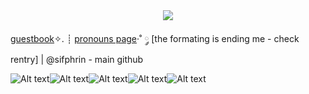  
<center>
   <img src="https://media.discordapp.net/attachments/706801955845963799/1216463559689764948/Untitled331_20240310211146.png?ex=662e9f79&is=661c2a79&hm=44bb415f54b3335c434cac354c9b430b24dcab76789b0a07b8641f0191e7b251&=&format=webp&quality=lossless&width=500&height=500">
   </center>
<p align="center">
  
[guestbook](https://sentient-fool.123guestbook.com/)✧. ┊ [pronouns page](https://en.pronouns.page/@junes.fool)·˚ ༘ [the formating is ending me - check rentry] | @sifphrin - main github
   </p>

 ![Alt text](https://stampscollection.carrd.co/assets/images/gallery03/3e11b124.png?v=dee451ae)![Alt text](https://y2k.neocities.org/stamps/tumblr_inline_pe6m1eOJzH1v11djx_1280.png)![Alt text](https://y2k.neocities.org/stamps/tumblr_inline_okvwdjW9Rs1rv0j40_500.jpg)![Alt text](https://paleking.carrd.co/assets/images/gallery18/411e1bea.png?v26071698921061)![Alt text](https://images-wixmp-ed30a86b8c4ca887773594c2.wixmp.com/f/1e2a09b0-15ec-497a-b874-d927b6a5e6ba/dfpgmgz-a943eb2f-284f-40c5-9552-8b25be30c8ba.png?token=eyJ0eXAiOiJKV1QiLCJhbGciOiJIUzI1NiJ9.eyJzdWIiOiJ1cm46YXBwOjdlMGQxODg5ODIyNjQzNzNhNWYwZDQxNWVhMGQyNmUwIiwiaXNzIjoidXJuOmFwcDo3ZTBkMTg4OTgyMjY0MzczYTVmMGQ0MTVlYTBkMjZlMCIsIm9iaiI6W1t7InBhdGgiOiJcL2ZcLzFlMmEwOWIwLTE1ZWMtNDk3YS1iODc0LWQ5MjdiNmE1ZTZiYVwvZGZwZ21nei1hOTQzZWIyZi0yODRmLTQwYzUtOTU1Mi04YjI1YmUzMGM4YmEucG5nIn1dXSwiYXVkIjpbInVybjpzZXJ2aWNlOmZpbGUuZG93bmxvYWQiXX0.Tcglu0SmlSiQcmMpudqlETyb4udAYxIYR3itxZjYxWQ)
